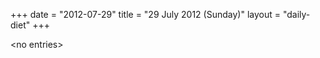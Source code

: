 +++
date = "2012-07-29"
title = "29 July 2012 (Sunday)"
layout = "daily-diet"
+++

<p>&lt;no entries&gt;</p>
